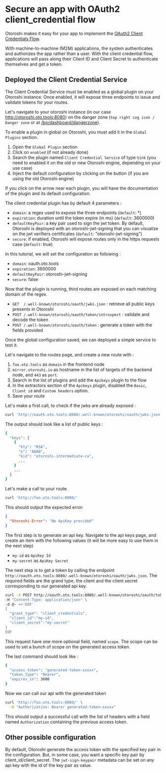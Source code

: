 # Secure an app with OAuth2 client_credential flow

Otoroshi makes it easy for your app to implement the [OAuth2 Client Credentials Flow](https://auth0.com/docs/authorization/flows/client-credentials-flow). 

With machine-to-machine (M2M) applications, the system authenticates and authorizes the app rather than a user. With the client credential flow, applications will pass along their Client ID and Client Secret to authenticate themselves and get a token.

## Deployed the Client Credential Service

The Client Credential Service must be enabled as a global plugin on your Otoroshi instance. Once enabled, it will expose three endpoints to issue and validate tokens for your routes.

Let's navigate to your otoroshi instance (in our case http://otoroshi.oto.tools:8080) on the danger zone (`top right cog icon / Danger zone` or at [/bo/dashboard/dangerzone](http://otoroshi.oto.tools:8080/bo/dashboard/dangerzone)).

To enable a plugin in global on Otoroshi, you must add it in the `Global Plugins` section.

1. Open the `Global Plugin` section 
2. Click on `enabled` (if not already done)
3. Search the plugin named `Client Credential Service` of type `Sink` (you need to enabled it on the old or new Otoroshi engine, depending on your use case)
4. Inject the default configuration by clicking on the button (if you are using the old Otoroshi engine)

If you click on the arrow near each plugin, you will have the documentation of the plugin and its default configuration.

The client credential plugin has by default 4 parameters : 

* `domain`: a regex used to expose the three endpoints (`default`: *)
* `expiration`: duration until the token expire (in ms) (`default`: 3600000)
* `defaultKeyPair`: a key pair used to sign the jwt token. By default, Otoroshi is deployed with an otoroshi-jwt-signing that you can visualize on the jwt verifiers certificates (`default`: "otoroshi-jwt-signing")
* `secure`: if enabled, Otoroshi will expose routes only in the https requests case (`default`: true)

In this tutorial, we will set the configuration as following : 

* `domain`: oauth.oto.tools
* `expiration`: 3600000
* `defaultKeyPair`:  otoroshi-jwt-signing
* `secure`: false

Now that the plugin is running, third routes are exposed on each matching domain of the regex.

* `GET  /.well-known/otoroshi/oauth/jwks.json` : retrieve all public keys presents in Otoroshi
* `POST /.well-known/otoroshi/oauth/token/introspect` : validate and decode the token 
* `POST /.well-known/otoroshi/oauth/token` : generate a token with the fields provided

Once the global configuration saved, we can deployed a simple service to test it.

Let's navigate to the routes page, and create a new route with : 

1. `foo.oto.tools` as `domain` in the frontend node
2. `mirror.otoroshi.io` as hostname in the list of targets of the backend node, and `443` as `port`.
3. Search in the list of plugins and add the `Apikeys` plugin to the flow
4. In the extractors section of the `Apikeys` plugin, disabled the `Basic`, `Client id` and `Custom headers` option.
5. Save your route

Let's make a first call, to check if the jwks are already exposed :

```sh
curl 'http://oauth.oto.tools:8080/.well-known/otoroshi/oauth/jwks.json'
```

The output should look like a list of public keys : 
```sh
{
  "keys": [
    {
      "kty": "RSA",
      "e": "AQAB",
      "kid": "otoroshi-intermediate-ca",
      ...
    }
    ...
  ]
}
``` 

Let's make a call to your route. 

```sh
curl 'http://foo.oto.tools:8080/'
```

This should output the expected error: 
```json
{
  "Otoroshi-Error": "No ApiKey provided"
}
```

The first step is to generate an api key. Navigate to the api keys page, and create an item with the following values (it will be more easy to use them in the next step)

* `my-id` as `ApiKey Id`
* `my-secret` as `ApiKey Secret`

The next step is to get a token by calling the endpoint `http://oauth.oto.tools:8080/.well-known/otoroshi/oauth/jwks.json`. The required fields are the grand type, the client and the client secret corresponding to our generated api key.

```sh
curl -X POST http://oauth.oto.tools:8080/.well-known/otoroshi/oauth/token \
-H "Content-Type: application/json" \
-d @- <<'EOF'
{
  "grant_type": "client_credentials",
  "client_id":"my-id",
  "client_secret":"my-secret"
}
EOF
```

This request have one more optional field, named `scope`. The scope can be used to set a bunch of scope on the generated access token.

The last command should look like : 

```sh
{
  "access_token": "generated-token-xxxxx",
  "token_type": "Bearer",
  "expires_in": 3600
}
```

Now we can call our api with the generated token

```sh
curl 'http://foo.oto.tools:8080/' \
  -H "Authorization: Bearer generated-token-xxxxx"
```

This should output a successful call with the list of headers with a field named `Authorization` containing the previous access token.

## Other possible configuration

By default, Otoroshi generate the access token with the specified key pair in the configuration. But, in some case, you want a specific key pair by client_id/client_secret.
The `jwt-sign-keypair` metadata can be set on any api key with the id of the key pair as value. 
